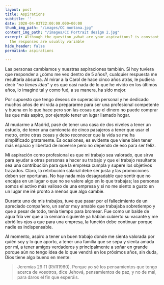 ```yaml
---
layout: post
title: Aspirations
subtitle: ''
date: 2020-04-03T22:00:00.000+00:00
thumb_img_path: "/images/CC montana.jpg"
content_img_path: "/images/CC Portrait design 2.jpg"
excerpt: Although the question ¿what are your aspirations? is constant in job interviews,
  the responses are usually variable
hide_header: false
permalink: aspirations

---
```

Las personas cambiamos y nuestras aspiraciones también. Si hoy tuviera que responder a ¿cómo me veo dentro de 5 años?, cualquier respuesta me resultaría absurda. Al mirar a la Carol de hace cinco años atrás, le pudiera decir "_no tienes idea_" y es que casi nada de lo que he vivido en los últimos años, lo imaginé tal y como fué, a su manera, ha sido mejor.

Por supuesto que tengo deseos de superación personal y he dedicado muchos años de mi vida a prepararme para ser una profesional competente y buena en lo que hace pero son las cosas que el dinero no puede comprar las que más aspiro, por ejemplo tener un lugar llamado hogar.

Al mudarme a Madrid, pasé de tener una casa de dos niveles a tener un estudio, de tener una camioneta de cinco pasajeros a tener que usar el metro, entre otras cosas y debo reconocer que la vida se me ha simplificado gratamente. Es ocasiones, es evidente que viene bien tener más espacio y libertad de moverse pero no dependo de eso para ser feliz.

Mi aspiración como profesional es que mi trabajo sea valorado, que sirva para ayudar a otras personas a hacer su trabajo y que el trabajo resultante sea una contribución para que la empresa cumpla y supere los objetivos trazados. Claro, la retribución salarial debe ser justa y las promociones deben ser oportunas. No hay nada más desagradable que sentir que no encajas en un lugar o que no se valore algo en lo que trabajas; las personas somos el activo más valioso de una empresa y si no me siento a gusto en un lugar me iré pronto a menos que algo cambie.

Durante uno de mis trabajos, tuve que pasar por el fallecimiento de un apreciado compañero, un señor muy amable que trabajaba sobretiempo y que a pesar de todo, tenía tiempo para bromear. Fue como un balde de agua fría ver que a la semana siguiente ya habían cubierto su vacante y me abrió los ojos a que para una empresa, la función debe continuar porque nadie es indispensable.

Al momento, aspiro a tener un buen trabajo donde me sienta valorada por quién soy y lo que aporto, a tener una familia que se sepa y sienta amada por mí, a tener amigos verdaderos y principalmente a soñar en grande porque aún no tengo idea de lo que vendrá en los próximos años, sin duda, Dios tiene algo bueno en mente:

> Jeremías 29:11 (RVR1960). Porque yo sé los pensamientos que tengo acerca de vosotros, dice Jehová, pensamientos de paz, y no de mal, para daros el fin que esperáis.